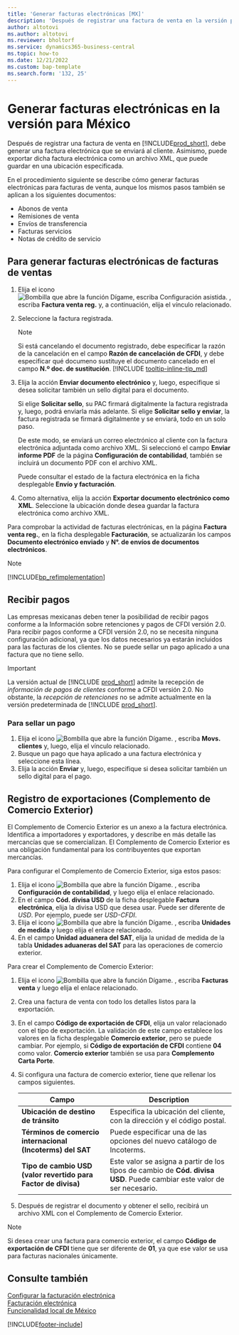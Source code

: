 ```yaml
---
title: 'Generar facturas electrónicas [MX]'
description: 'Después de registrar una factura de venta en la versión para México, debe generar una factura electrónica que se enviará al cliente.'
author: altotovi
ms.author: altotovi
ms.reviewer: bholtorf
ms.service: dynamics365-business-central
ms.topic: how-to
ms.date: 12/21/2022
ms.custom: bap-template
ms.search.form: '132, 25'
---
```

# <a name="generate-electronic-invoices-in-the-mexican-version"></a>Generar facturas electrónicas en la versión para México

Después de registrar una factura de venta en [!INCLUDE[prod_short](../../includes/prod_short.md)], debe generar una factura electrónica que se enviará al cliente. Asimismo, puede exportar dicha factura electrónica como un archivo XML, que puede guardar en una ubicación especificada.  

En el procedimiento siguiente se describe cómo generar facturas electrónicas para facturas de venta, aunque los mismos pasos también se aplican a los siguientes documentos:

* Abonos de venta  
* Remisiones de venta  
* Envíos de transferencia  
* Facturas servicios  
* Notas de crédito de servicio  

## <a name="to-generate-electronic-invoices-for-sales-invoices"></a>Para generar facturas electrónicas de facturas de ventas

1. Elija el icono ![Bombilla que abre la función Dígame, escriba Configuración asistida.](../../media/ui-search/search_small.png "Dígame qué desea hacer") , escriba **Factura venta reg.** y, a continuación, elija el vínculo relacionado.  
2. Seleccione la factura registrada.  

    > [!NOTE]
    > Si está cancelando el documento registrado, debe especificar la razón de la cancelación en el campo **Razón de cancelación de CFDI**, y debe especificar qué documeno sustituye el documento cancelado en el campo **N.º doc. de sustitución**. [!INCLUDE [tooltip-inline-tip_md](../../includes/tooltip-inline-tip_md.md)]
3. Elija la acción **Enviar documento electrónico** y, luego, especifique si desea solicitar también un sello digital para el documento.  

    Si elige **Solicitar sello**, su PAC firmará digitalmente la factura registrada y, luego, podrá enviarla más adelante. Si elige **Solicitar sello y enviar**, la factura registrada se firmará digitalmente y se enviará, todo en un solo paso.

    De este modo, se enviará un correo electrónico al cliente con la factura electrónica adjuntada como archivo XML. Si seleccionó el campo **Enviar informe PDF** de la página **Configuración de contabilidad**, también se incluirá un documento PDF con el archivo XML.  

    Puede consultar el estado de la factura electrónica en la ficha desplegable **Envío y facturación**.
4. Como alternativa, elija la acción **Exportar documento electrónico como XML**. Seleccione la ubicación donde desea guardar la factura electrónica como archivo XML.  

Para comprobar la actividad de facturas electrónicas, en la página **Factura venta reg.**, en la ficha desplegable **Facturación**, se actualizarán los campos **Documento electrónico enviado** y **N°. de envíos de documentos electrónicos**.  

> [!NOTE]  
> [!INCLUDE[bp_refimplementation](../../includes/bp_refimplementation.md)]  

## <a name="receive-payments"></a>Recibir pagos

Las empresas mexicanas deben tener la posibilidad de recibir pagos conforme a la Información sobre retenciones y pagos de CFDI versión 2.0. Para recibir pagos conforme a CFDI versión 2.0, no se necesita ninguna configuración adicional, ya que los datos necesarios ya estarán incluidos para las facturas de los clientes. No se puede sellar un pago aplicado a una factura que no tiene sello.

> [!IMPORTANT]  
> La versión actual de [!INCLUDE [prod_short](../../includes/prod_short.md)] admite la recepción de *información de pagos de clientes* conforme a CFDI versión 2.0. No obstante, la *recepción de retenciones* no se admite actualmente en la versión predeterminada de [!INCLUDE [prod_short](../../includes/prod_short.md)].  

### <a name="to-stamp-the-payment"></a>Para sellar un pago

1. Elija el icono ![Bombilla que abre la función Dígame.](../../media/ui-search/search_small.png "Dígame qué desea hacer") , escriba **Movs. clientes** y, luego, elija el vínculo relacionado.  
2. Busque un pago que haya aplicado a una factura electrónica y seleccione esta línea.
3. Elija la acción **Enviar** y, luego, especifique si desea solicitar también un sello digital para el pago.

## <a name="register-export-comercio-exterior-complement"></a>Registro de exportaciones (Complemento de Comercio Exterior)

El Complemento de Comercio Exterior es un anexo a la factura electrónica. Identifica a importadores y exportadores, y describe en más detalle las mercancías que se comercializan. El Complemento de Comercio Exterior es una obligación fundamental para los contribuyentes que exportan mercancías.

Para configurar el Complemento de Comercio Exterior, siga estos pasos:  

1. Elija el icono ![Bombilla que abre la función Dígame.](../../media/ui-search/search_small.png "Dígame qué desea hacer") , escriba **Configuración de contabilidad**, y luego elija el enlace relacionado.  
2. En el campo **Cód. divisa USD** de la ficha desplegable **Factura electrónica**, elija la divisa USD que desea usar. Puede ser diferente de *USD*. Por ejemplo, puede ser *USD-CFDI*.  
3. Elija el icono ![Bombilla que abre la función Dígame.](../../media/ui-search/search_small.png "Dígame qué desea hacer") , escriba **Unidades de medida** y luego elija el enlace relacionado.
4. En el campo **Unidad aduanera del SAT**, elija la unidad de medida de la tabla **Unidades aduaneras del SAT** para las operaciones de comercio exterior.

Para crear el Complemento de Comercio Exterior:

1. Elija el icono ![Bombilla que abre la función Dígame.](../../media/ui-search/search_small.png "Dígame qué desea hacer") , escriba **Facturas venta** y luego elija el enlace relacionado.
2. Crea una factura de venta con todo los detalles listos para la exportación.
3. En el campo **Código de exportación de CFDI**, elija un valor relacionado con el tipo de exportación. La validación de este campo establece los valores en la ficha desplegable **Comercio exterior**, pero se puede cambiar. Por ejemplo, si **Código de exportación de CFDI** contiene **04** como valor. **Comercio exterior** también se usa para **Complemento Carta Porte**.
4. Si configura una factura de comercio exterior, tiene que rellenar los campos siguientes.

    |Campo|Description|  
    |------------------------------------|---------------------------------------|
    |**Ubicación de destino de tránsito**|Especifica la ubicación del cliente, con la dirección y el código postal.|
    |**Términos de comercio internacional (Incoterms) del SAT**|Puede especificar una de las opciones del nuevo catálogo de Incoterms.|
    |**Tipo de cambio USD (valor revertido para Factor de divisa)**|Este valor se asigna a partir de los tipos de cambio de **Cód. divisa USD**. Puede cambiar este valor de ser necesario.|

5. Después de registrar el documento y obtener el sello, recibirá un archivo XML con el Complemento de Comercio Exterior.

> [!NOTE]  
> Si desea crear una factura para comercio exterior, el campo **Código de exportación de CFDI** tiene que ser diferente de **01**, ya que ese valor se usa para facturas nacionales únicamente.  

## <a name="see-also"></a>Consulte también

[Configurar la facturación electrónica](how-to-set-up-electronic-invoicing.md)  
[Facturación electrónica](electronic-invoicing.md)  
[Funcionalidad local de México](mexico-local-functionality.md)  


[!INCLUDE[footer-include](../../includes/footer-banner.md)]

